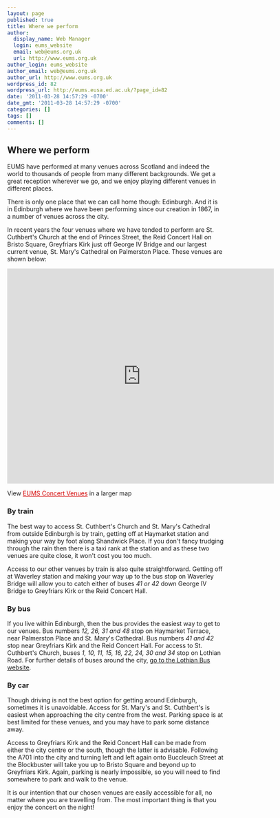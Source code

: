 ```yaml
---
layout: page
published: true
title: Where we perform
author:
  display_name: Web Manager
  login: eums_website
  email: web@eums.org.uk
  url: http://www.eums.org.uk
author_login: eums_website
author_email: web@eums.org.uk
author_url: http://www.eums.org.uk
wordpress_id: 82
wordpress_url: http://eums.eusa.ed.ac.uk/?page_id=82
date: '2011-03-28 14:57:29 -0700'
date_gmt: '2011-03-28 14:57:29 -0700'
categories: []
tags: []
comments: []
---
```


## Where we perform

EUMS have performed at many venues across Scotland and indeed the world to thousands of people from many different backgrounds. We get a great reception wherever we go, and we enjoy playing different venues in different places.

There is only one place that we can call home though: Edinburgh. And it is in Edinburgh where we have been performing since our creation in 1867, in a number of venues across the city.

In recent years the four venues where we have tended to perform are St. Cuthbert's Church at the end of Princes Street, the Reid Concert Hall on Bristo Square, Greyfriars Kirk just off George IV Bridge and our largest current venue, St. Mary's Cathedral on Palmerston Place. These venues are shown below:

<iframe width="620" height="500" frameborder="0" scrolling="no" marginheight="0" marginwidth="0" src="http://maps.google.co.uk/maps/ms?ie=UTF8&amp;fb=1&amp;gl=uk&amp;hq=bus&amp;hnear=Edinburgh,+City+of+Edinburgh&amp;hl=en&amp;msa=0&amp;msid=209692365812492475878.00049fdde0d44a95c34e2&amp;ll=55.947181,-3.201656&amp;spn=0.024031,0.04283&amp;z=14&amp;output=embed"></iframe>

View <a href="http://maps.google.co.uk/maps/ms?ie=UTF8&amp;fb=1&amp;gl=uk&amp;hq=bus&amp;hnear=Edinburgh,+City+of+Edinburgh&amp;hl=en&amp;msa=0&amp;msid=209692365812492475878.00049fdde0d44a95c34e2&amp;ll=55.947181,-3.201656&amp;spn=0.024031,0.04283&amp;z=14&amp;source=embed" style="color:#d40000;text-align:left">EUMS Concert Venues</a> in a larger map

### By train

The best way to access St. Cuthbert's Church and St. Mary's Cathedral from outside Edinburgh is by train, getting off at Haymarket station and making your way by foot along Shandwick Place. If you don't fancy trudging through the rain then there is a taxi rank at the station and as these two venues are quite close, it won't cost you too much.

Access to our other venues by train is also quite straightforward. Getting off at Waverley station and making your way up to the bus stop on Waverley Bridge will allow you to catch either of buses *41 or 42* down George IV Bridge to Greyfriars Kirk or the Reid Concert Hall.

### By bus

If you live within Edinburgh, then the bus provides the easiest way to get to our venues. Bus numbers <em>12, 26, 31 and 48</em> stop on Haymarket Terrace, near Palmerston Place and St. Mary's Cathedral. Bus numbers <em>41 and 42</em> stop near Greyfriars Kirk and the Reid Concert Hall. For access to St. Cuthbert's Church, buses <em>1, 10, 11, 15, 16, 22, 24, 30 and 34</em> stop on Lothian Road.&nbsp;For further details of buses around the city, <a title="Lothian Buses" href="http://lothianbuses.com/find-your-bus/route-maps.html" target="_blank">go to the Lothian Bus website</a>.

### By car

Though driving is not the best option for getting around Edinburgh, sometimes it is unavoidable. Access for St. Mary's and St. Cuthbert's is easiest when approaching the city centre from the west. Parking space is at best limited for these venues, and you may have to park some distance away.

Access to Greyfriars Kirk and the Reid Concert Hall can be made from either the city centre or the south, though the latter is advisable. Following the A701 into the city and turning left and left again onto Buccleuch Street at the Blockbuster will take you up to Bristo Square and beyond up to Greyfriars Kirk. Again, parking is nearly impossible, so you will need to find somewhere to park and walk to the venue.

It is our intention that our chosen venues are easily accessible for all, no matter where you are travelling from. The most important thing is that you enjoy the concert on the night!
